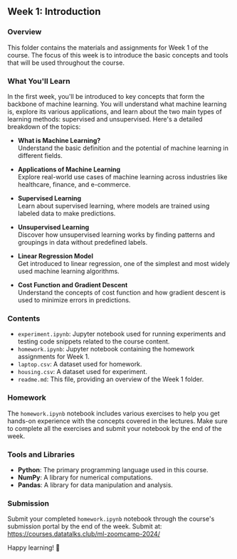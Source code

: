 ## Week 1: Introduction

### Overview
This folder contains the materials and assignments for Week 1 of the course. The focus of this week is to introduce the basic concepts and tools that will be used throughout the course.

### What You'll Learn
In the first week, you'll be introduced to key concepts that form the backbone of machine learning. You will understand what machine learning is, explore its various applications, and learn about the two main types of learning methods: supervised and unsupervised. Here's a detailed breakdown of the topics:

- **What is Machine Learning?**  
  Understand the basic definition and the potential of machine learning in different fields.

- **Applications of Machine Learning**  
  Explore real-world use cases of machine learning across industries like healthcare, finance, and e-commerce.

- **Supervised Learning**  
  Learn about supervised learning, where models are trained using labeled data to make predictions.

- **Unsupervised Learning**  
  Discover how unsupervised learning works by finding patterns and groupings in data without predefined labels.

- **Linear Regression Model**  
  Get introduced to linear regression, one of the simplest and most widely used machine learning algorithms.

- **Cost Function and Gradient Descent**  
  Understand the concepts of cost function and how gradient descent is used to minimize errors in predictions.


### Contents
- `experiment.ipynb`: Jupyter notebook used for running experiments and testing code snippets related to the course content.
- `homework.ipynb`: Jupyter notebook containing the homework assignments for Week 1.
- `laptop.csv`: A dataset used for homework.
- `housing.csv`: A dataset used for experiment.
- `readme.md`: This file, providing an overview of the Week 1 folder.
### Homework
The `homework.ipynb` notebook includes various exercises to help you get hands-on experience with the concepts covered in the lectures. Make sure to complete all the exercises and submit your notebook by the end of the week.


### Tools and Libraries
- **Python**: The primary programming language used in this course.
- **NumPy**: A library for numerical computations.
- **Pandas**: A library for data manipulation and analysis.


### Submission
Submit your completed `homework.ipynb` notebook through the course's submission portal by the end of the week.
Submit at: https://courses.datatalks.club/ml-zoomcamp-2024/

 Happy learning! 🚀
 
